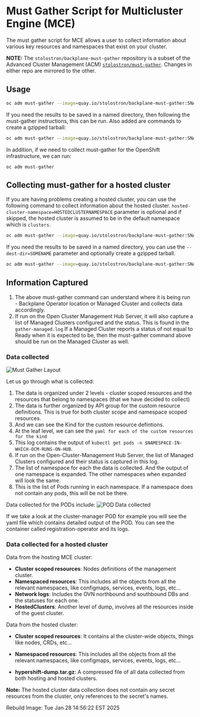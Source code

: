 # Must Gather Script for Multicluster Engine (MCE)

The must gather script for MCE allows a user to collect information about various key resources and namespaces that
exist on your cluster.

**NOTE:** The `stolostron/backplane-must-gather` repository is a subset of the Advanced Cluster Management (ACM)
[`stolostron/must-gather`](https://github.com/stolostron/must-gather). Changes in either repo are mirrored to the other.

## Usage

```sh
oc adm must-gather --image=quay.io/stolostron/backplane-must-gather:SNAPSHOTNAME
```

If you need the results to be saved in a named directory, then following the must-gather instructions, this can be run.
Also added are commands to create a gzipped tarball:

```sh
oc adm must-gather --image=quay.io/stolostron/backplane-must-gather:SNAPSHOTNAME --dest-dir=SOMENAME ; tar -cvzf SOMENAME.tgz SOMENAME
```

In addition, if we need to collect must-gather for the OpenShift infrastructure, we can run:

```
oc adm must-gather
```

## Collecting must-gather for a hosted cluster

If you are having problems creating a hosted cluster, you can use the following command to collect information about the
hosted cluster. `hosted-cluster-namespace=HOSTEDCLUSTERNAMESPACE` parameter is optional and if skipped, the hosted
cluster is assumed to be in the default namespace which is `clusters`.

```sh
oc adm must-gather --image=quay.io/stolostron/backplane-must-gather:SNAPSHOTNAME /usr/bin/gather hosted-cluster-namespace=HOSTEDCLUSTERNAMESPACE hosted-cluster-name=HOSTEDCLUSTERNAME
```

If you need the results to be saved in a named directory, you can use the `--dest-dir=SOMENAME` parameter and optionally
create a gzipped tarball.

```sh
oc adm must-gather --image=quay.io/stolostron/backplane-must-gather:SNAPSHOTNAME /usr/bin/gather hosted-cluster-namespace=HOSTEDCLUSTERNAMESPACE hosted-cluster-name=HOSTEDCLUSTERNAME --dest-dir=SOMENAME ; tar -cvzf SOMENAME.tgz SOMENAME
```

## Information Captured

1. The above must-gather command can understand where it is being run - Backplane Operator location or Managed Cluster
   and collects data accordingly.
2. If run on the Open Cluster Management Hub Server, it will also capture a list of Managed Clusters configured and the
   status. This is found in the `gather-managed.log` If a Managed Cluster reports a status of not equal to Ready when it
   is expected to be, then the must-gather command above should be run on the Managed Cluster as well.

### Data collected

![Must Gather Layout](images/must-gather-image.png)

Let us go through what is collected:

1. The data is organized under 2 levels - cluster scoped resources and the resources that belong to namespaces (that we
   have decided to collect)
2. The data is further organized by API group for the custom resource definitions. This is true for both cluster scope
   and namespace scoped resources.
3. And we can see the Kind for the custom resource defintions.
4. At the leaf level, we can see the `yaml for each of the custom resources for the kind`
5. This log contains the output of `kubectl get pods -n $NAMESPACE-IN-WHICH-OCM-RUNS-ON-HUB`.
6. If run on the Open-Cluster-Management Hub Server, the list of Managed Clusters configured and their status is
   captured in this log.
7. The list of namespace for each the data is collected. And the output of one namespace is expanded. The other
   namespaces when expanded will look the same.
8. This is the list of Pods running in each namespace. If a namespace does not contain any pods, this will be not be
   there.

Data collected for the PODs include: ![POD Data collected](images/pod-data.png)

If we take a look at the cluster-manager POD for example you will see the yaml file which contains detailed output of
the POD. You can see the container called registration-operator and its logs.

### Data collected for a hosted cluster

Data from the hosting MCE cluster:

- **Cluster scoped resources**: Nodes definitions of the management cluster.
- **Namespaced resources**: This includes all the objects from all the relevant namespaces, like configmaps, services,
  events, logs, etc...
- **Network logs**: Includes the OVN northbound and southbound DBs and the statuses for each one.
- **HostedClusters**: Another level of dump, involves all the resources inside of the guest cluster.

Data from the hosted cluster:

- **Cluster scoped resources**: It contains al the cluster-wide objects, things like nodes, CRDs, etc...
- **Namespaced resources**: This includes all the objects from all the relevant namespaces, like configmaps, services,
  events, logs, etc...

- **hypershift-dump.tar.gz**: A compressed file of all data collected from both hosting and hosted clusters.

**Note:** The hosted cluster data collection does not contain any secret resources from the cluster, only references to
the secret's names.

Rebuild Image: Tue Jan 28 14:56:22 EST 2025
